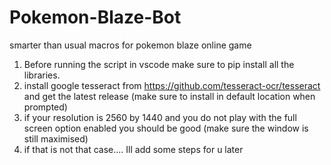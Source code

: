 # Pokemon-Blaze-Bot
smarter than usual macros for pokemon blaze online game



1. Before running the script in vscode make sure to pip install all the libraries.
2. install google tesseract from https://github.com/tesseract-ocr/tesseract and get the latest release (make sure to install in default location when prompted)
3. if your resolution is 2560 by 1440 and you do not play with the full screen option enabled you should be good (make sure the window is still maximised)
4. if that is not that case.... Ill add some steps for u later
